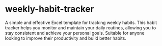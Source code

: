 # weekly-habit-tracker
A simple and effective Excel template for tracking weekly habits. This habit tracker helps you monitor and maintain your daily routines, allowing you to stay consistent and achieve your personal goals. Suitable for anyone looking to improve their productivity and build better habits.
